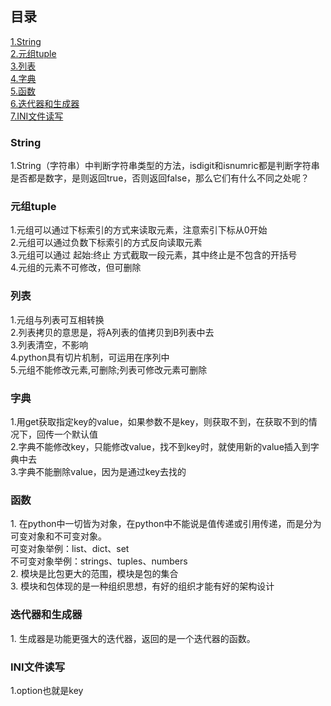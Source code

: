 ## 目录<br> ##
[1.String](#1)<br>
[2.元组tuple](#1)<br>
[3.列表](#1)<br>
[4.字典](#1)<br>
[5.函数](#1)<br>
[6.迭代器和生成器](#1)<br>
[7.INI文件读写](#1)<br>

<h3 id='1'>String</h3>
1.String（字符串）中判断字符串类型的方法，isdigit和isnumric都是判断字符串是否都是数字，是则返回true，否则返回false，那么它们有什么不同之处呢？

<h3 id='2'>元组tuple</h3>
1.元组可以通过下标索引的方式来读取元素，注意索引下标从0开始<br>
2.元组可以通过负数下标索引的方式反向读取元素<br>
3.元组可以通过  起始:终止  方式截取一段元素，其中终止是不包含的开括号<br>
4.元组的元素不可修改，但可删除<br>

<h3 id='3'>列表</h3>
1.元组与列表可互相转换<br>
2.列表拷贝的意思是，将A列表的值拷贝到B列表中去<br>
3.列表清空，不影响<br>
4.python具有切片机制，可运用在序列中<br>
5.元组不能修改元素,可删除;列表可修改元素可删除<br>

<h3 id='4'>字典</h3>
1.用get获取指定key的value，如果参数不是key，则获取不到，在获取不到的情况下，回传一个默认值<br>
2.字典不能修改key，只能修改value，找不到key时，就使用新的value插入到字典中去<br>
3.字典不能删除value，因为是通过key去找的<br>

<h3 id='5'>函数</h3>
1. 在python中一切皆为对象，在python中不能说是值传递或引用传递，而是分为可变对象和不可变对象。<br>
可变对象举例：list、dict、set<br>
不可变对象举例：strings、tuples、numbers<br>
2. 模块是比包更大的范围，模块是包的集合<br>
3. 模块和包体现的是一种组织思想，有好的组织才能有好的架构设计

<h3 id='6'>迭代器和生成器</h3>
1. 生成器是功能更强大的迭代器，返回的是一个迭代器的函数。

<h3 id='7'>INI文件读写</h3>
1.option也就是key